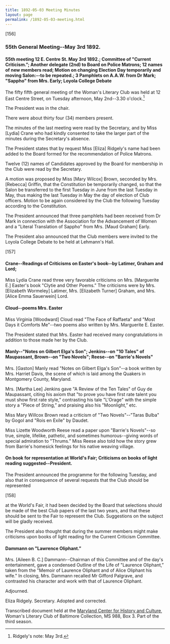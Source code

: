 ```yaml
---
title: 1892-05-03 Meeting Minutes
layout: page
permalink: /1892-05-03-meeting.html
---
```

[156]

### 55th General Meeting--May 3rd 1892.

#### 55th meeting 12 E. Centre St. May 3rd 1892.; Committee of "Current Criticism.”; Another delegate (2nd) to Board on Police Matrons; 12 names of new members read; Motion on changing Election Day temporarily and moving Salon:--to be repeated.; 3 Pamphlets on A.A.W. from Dr Mark; "Sappho" from Mrs. Early; Loyola College Debate

The fifty fifth general meeting of the Woman's Literary Club was held at 12 East Centre Street, on Tuesday afternoon, May 2nd--3.30 o'clock.[^note]

The President was in the chair.

There were about thirty four (34) members present.

The minutes of the last meeting were read by the Secretary, and by Miss [Lydia] Crane who had kindly consented to take the larger part of the minutes during the Secretary's absence.

The President states that by request Miss [Eliza] Ridgely's name had been added to the Board formed for the recommendation of Police Matrons.

Twelve (12) names of Candidates approved by the Board for membership in the Club were read by the Secretary.

A motion was proposed by Miss [Mary Wilcox] Brown, seconded by Mrs. [Rebecca] Griffin, that the Constitution be temporarily changed, so that the Salon be transferred to the first Tuesday in June from the last Tuesday in May, thus making the last Tuesday in May the day of election of Club officers. Motion to be again considered by the Club the following Tuesday according to the Constitution.

The President announced that three pamphlets had been received from Dr Mark in connection with the Association for the Advancement of Women and a "Literal Translation of Sappho" from Mrs. [Maud Graham] Early.

The President also announced that the Club members were invited to the Loyola College Debate to be held at Lehmann's Hall.
[^note]: Ridgely's note: May 3rd.

[157]

#### Crane--Readings of Criticisms on Easter's book--by Latimer, Graham and Lord;  

Miss Lydia Crane read three very favorable criticisms on Mrs. [Marguerite E.] Easter's book "Clytie and Other Poems.” The criticisms were by Mrs. [Elizabeth Wormeley] Latimer, Mrs. [Elizabeth Turner] Graham, and Mrs. [Alice Emma Sauerwein] Lord.

#### Cloud--poems Mrs. Easter

Miss Virginia [Woodward] Cloud read "The Face of Raffaeta" and "Most Days it Comforts Me"--two poems also written by Mrs. Marguerite E. Easter.

The President stated that Mrs. Easter had received many congratulations in addition to those made her by the Club.

#### Manly--"Notes on Gilbert Elga's Son"; Jenkins--on "10 Tales" of Maupassant, Brown--on "Two Novels"; Reese--on "Barrie's Novels"

Mrs. [Gaston] Manly read "Notes on Gilbert Elga's Son"--a book written by Mrs. Harriet Davis, the scene of which is laid among the Quakers in Montgomery County, Maryland.

Mrs. [Martha Lee] Jenkins gave "A Review of the Ten Tales" of Guy de Maupassant, citing his axiom that "to prove you have first rate talent you must show first rate style,” contrasting his tale "L'Orage" with the simple story a "Piece of String,” and praising also his "Moonlight,” etc.

Miss Mary Willcox Brown read a criticism of "Two Novels"--"Taras Bulba" by Gogol and "Rois en Exile" by Daudet.

Miss Lizette Woodworth Reese read a paper upon "Barrie's Novels"--so true, simple, lifelike, pathetic, and sometimes humorous--giving words of special admiration to "Thrums.” Miss Reese also told how the story grew from Barrie's homesick feelings for his native weaving village.

#### On book for representation at World's Fair; Criticisms on books of light reading suggested--President.

The President announced the programme for the following Tuesday, and also that in consequence of several requests that the Club should be represented

[158]

at the World's Fair, it had been decided by the Board that selections should be made of the best Club papers of the last two years, and that these should be sent to the Fair to represent the Club. Suggestions on the subject will be gladly received.

The President also thought that during the summer members might make criticisms upon books of light reading for the Current Criticism Committee.

#### Dammann on "Lawrence Oliphant.”

Mrs. [Aileen B. C.] Dammann--Chairman of this Committee and of the day's entertainment, gave a condensed Outline of the Life of "Laurence Oliphant,” taken from the "Memoir of Laurence Oliphant and of Alice Oliphant his wife." In closing, Mrs. Dammann recalled Mr Gifford Palgrave, and contrasted his character and work with that of Laurence Oliphant.

Adjourned.

Eliza Ridgely.
Secretary.
Adopted and corrected.

Transcribed document held at the [Maryland Center for History and Culture](http://mdhs.org/), Woman's Literary Club of Baltimore Collection, MS 988, Box 3. Part of the third season.